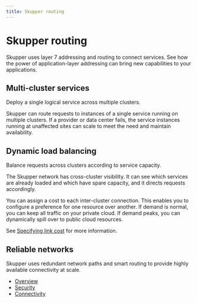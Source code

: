 ```yaml
---
title: Skupper routing
---
```

# Skupper routing

Skupper uses layer 7 addressing and routing to connect services.
See how the power of application-layer addressing can bring new capabilities to your applications.

## Multi-cluster services

Deploy a single logical service across multiple clusters.

Skupper can route requests to instances of a single service running on multiple clusters.
If a provider or data center fails, the service instances running at unaffected sites can scale to meet the need and maintain availability.

## Dynamic load balancing

Balance requests across clusters according to service capacity.

The Skupper network has cross-cluster visibility.
It can see which services are already loaded and which have spare capacity, and it directs requests accordingly.

You can assign a cost to each inter-cluster connection.
This enables you to configure a preference for one resource over another.
If demand is normal, you can keep all traffic on your private cloud.
If demand peaks, you can dynamically spill over to public cloud resources.

See [Specifying link cost](../cli/index.html#specifying-link-cost) for more information.
## Reliable networks

Skupper uses redundant network paths and smart routing to provide highly available connectivity at scale.

* [Overview](../overview/index.html)
* [Security](../overview/security.html)
* [Connectivity](../overview/connectivity.html)
